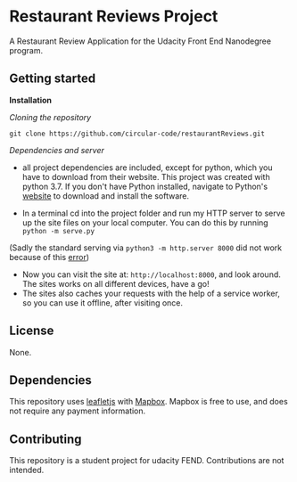 # Restaurant Reviews Project

A Restaurant Review Application for the Udacity Front End Nanodegree program.

## Getting started

**Installation**

_Cloning the repository_

```
git clone https://github.com/circular-code/restaurantReviews.git
```

_Dependencies and server_

- all project dependencies are included, except for python, which you have to download from their website. This project was created with python 3.7. If you don't have Python installed, navigate to Python's [website](https://www.python.org/) to download and install the software.

- In a terminal cd into the project folder and run my HTTP server to serve up the site files on your local computer. You can do this by running `python -m serve.py`

(Sadly the standard serving via `python3 -m http.server 8000` did not work because of this [error](https://stackoverflow.com/questions/49566059/service-worker-registration-error-unsupported-mime-type-text-html))

- Now you can visit the site at: `http://localhost:8000`, and look around. The sites works on all different devices, have a go!
- The sites also caches your requests with the help of a service worker, so you can use it offline, after visiting once.

## License

None.

## Dependencies

This repository uses [leafletjs](https://leafletjs.com/) with [Mapbox](https://www.mapbox.com/). Mapbox is free to use, and does not require any payment information.

## Contributing

This repository is a student project for udacity FEND. Contributions are not intended.
